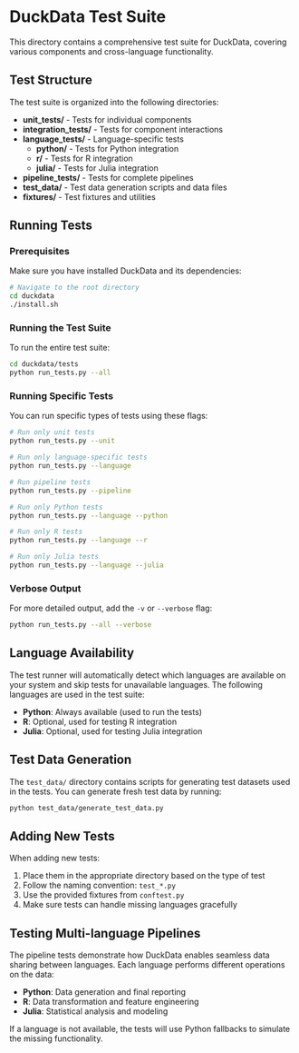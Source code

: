 # DuckData Test Suite

This directory contains a comprehensive test suite for DuckData, covering various components and cross-language functionality.

## Test Structure

The test suite is organized into the following directories:

- **unit_tests/** - Tests for individual components
- **integration_tests/** - Tests for component interactions
- **language_tests/** - Language-specific tests
  - **python/** - Tests for Python integration
  - **r/** - Tests for R integration
  - **julia/** - Tests for Julia integration
- **pipeline_tests/** - Tests for complete pipelines
- **test_data/** - Test data generation scripts and data files
- **fixtures/** - Test fixtures and utilities

## Running Tests

### Prerequisites

Make sure you have installed DuckData and its dependencies:

```bash
# Navigate to the root directory
cd duckdata
./install.sh
```

### Running the Test Suite

To run the entire test suite:

```bash
cd duckdata/tests
python run_tests.py --all
```

### Running Specific Tests

You can run specific types of tests using these flags:

```bash
# Run only unit tests
python run_tests.py --unit

# Run only language-specific tests
python run_tests.py --language

# Run pipeline tests
python run_tests.py --pipeline

# Run only Python tests
python run_tests.py --language --python

# Run only R tests
python run_tests.py --language --r

# Run only Julia tests
python run_tests.py --language --julia
```

### Verbose Output

For more detailed output, add the `-v` or `--verbose` flag:

```bash
python run_tests.py --all --verbose
```

## Language Availability

The test runner will automatically detect which languages are available on your system and skip tests for unavailable languages. The following languages are used in the test suite:

- **Python**: Always available (used to run the tests)
- **R**: Optional, used for testing R integration
- **Julia**: Optional, used for testing Julia integration

## Test Data Generation

The `test_data/` directory contains scripts for generating test datasets used in the tests. You can generate fresh test data by running:

```bash
python test_data/generate_test_data.py
```

## Adding New Tests

When adding new tests:

1. Place them in the appropriate directory based on the type of test
2. Follow the naming convention: `test_*.py`
3. Use the provided fixtures from `conftest.py`
4. Make sure tests can handle missing languages gracefully

## Testing Multi-language Pipelines

The pipeline tests demonstrate how DuckData enables seamless data sharing between languages. Each language performs different operations on the data:

- **Python**: Data generation and final reporting
- **R**: Data transformation and feature engineering
- **Julia**: Statistical analysis and modeling

If a language is not available, the tests will use Python fallbacks to simulate the missing functionality. 
